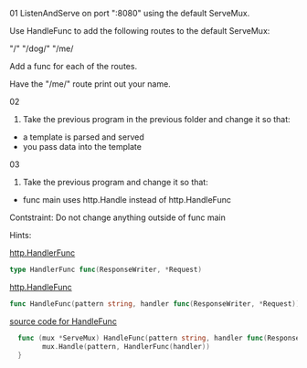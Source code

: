 01
ListenAndServe on port ":8080" using the default ServeMux.

Use HandleFunc to add the following routes to the default ServeMux: 

"/"
"/dog/"
"/me/

Add a func for each of the routes.

Have the "/me/" route print out your name.

02
1. Take the previous program in the previous folder and change it so that:
* a template is parsed and served
* you pass data into the template

03
1. Take the previous program and change it so that:
* func main uses http.Handle instead of http.HandleFunc

Contstraint: Do not change anything outside of func main

Hints:

[http.HandlerFunc](https://godoc.org/net/http#HandlerFunc)
``` Go
type HandlerFunc func(ResponseWriter, *Request)
```

[http.HandleFunc](https://godoc.org/net/http#HandleFunc)
``` Go
func HandleFunc(pattern string, handler func(ResponseWriter, *Request))
```

[source code for HandleFunc](https://golang.org/src/net/http/server.go#L2069)
``` Go
  func (mux *ServeMux) HandleFunc(pattern string, handler func(ResponseWriter, *Request)) {
  		mux.Handle(pattern, HandlerFunc(handler))
  }
```

